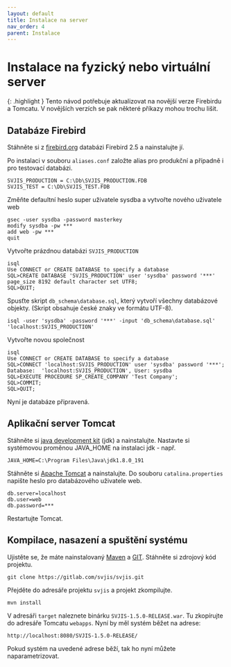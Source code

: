 ```yaml
---
layout: default
title: Instalace na server
nav_order: 4
parent: Instalace
---
```


# Instalace na fyzický nebo virtuální server

{: .highlight }
Tento návod potřebuje aktualizovat na novější verze Firebirdu a Tomcatu. V novějších verzích se pak některé příkazy mohou trochu lišit.

## Databáze Firebird

Stáhněte si z [firebird.org](https://firebirdsql.org/) databázi Firebird 2.5 a nainstalujte jí.
 
Po instalaci v souboru `aliases.conf` založte alias pro produkční a případně i pro testovací databázi.

```
SVJIS_PRODUCTION = C:\Db\SVJIS_PRODUCTION.FDB
SVJIS_TEST = C:\Db\SVJIS_TEST.FDB
```

Změňte defaultní heslo super uživatele sysdba a vytvořte nového uživatele web

```
gsec -user sysdba -password masterkey
modify sysdba -pw ***
add web -pw ***
quit
```

Vytvořte prázdnou databázi `SVJIS_PRODUCTION`

```
isql
Use CONNECT or CREATE DATABASE to specify a database
SQL>CREATE DATABASE 'SVJIS_PRODUCTION' user 'sysdba' password '***' page_size 8192 default character set UTF8;
SQL>QUIT;
```
Spusťte skript `db_schema\database.sql`, který vytvoří všechny databázové objekty. (Skript obsahuje české znaky ve formátu UTF-8).

```
isql -user 'sysdba' -password '***' -input 'db_schema\database.sql' 'localhost:SVJIS_PRODUCTION'
```

Vytvořte novou společnost

```
isql
Use CONNECT or CREATE DATABASE to specify a database
SQL>CONNECT 'localhost:SVJIS_PRODUCTION' user 'sysdba' password '***';
Database:  'localhost:SVJIS_PRODUCTION', User: sysdba
SQL>EXECUTE PROCEDURE SP_CREATE_COMPANY 'Test Company';
SQL>COMMIT;
SQL>QUIT;
```

Nyní je databáze připravená.

## Aplikační server Tomcat

Stáhněte si [java development kit](https://www.java.com/) (jdk) a nainstalujte. Nastavte si systémovou proměnou JAVA_HOME na instalaci jdk - např.

```
JAVA_HOME=C:\Program Files\Java\jdk1.8.0_191
```

Stáhněte si [Apache Tomcat](http://tomcat.apache.org/) a nainstalujte. Do souboru `catalina.properties` napište heslo pro databázového uživatele web.

```
db.server=localhost
db.user=web
db.password=***
```

Restartujte Tomcat.

## Kompilace, nasazení a spuštění systému

Ujistěte se, že máte nainstalovaný [Maven](https://maven.apache.org/) a [GIT](https://git-scm.com/). Stáhněte si zdrojový kód projektu.

```
git clone https://gitlab.com/svjis/svjis.git
```

Přejděte do adresáře projektu `svjis` a projekt zkompilujte.

```
mvn install
```

V adresáři `target` naleznete binárku `SVJIS-1.5.0-RELEASE.war`. Tu zkopírujte do adresáře Tomcatu `webapps`. Nyní by měl systém běžet na adrese:

```
http://localhost:8080/SVJIS-1.5.0-RELEASE/
```

Pokud systém na uvedené adrese běží, tak ho nyní můžete naparametrizovat.  
